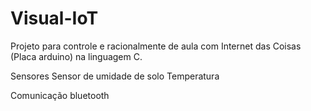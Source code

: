 # Visual-IoT

Projeto para controle e racionalmente de aula com Internet das Coisas (Placa arduino) na linguagem C.

Sensores
Sensor de umidade de solo
Temperatura

Comunicação
bluetooth

